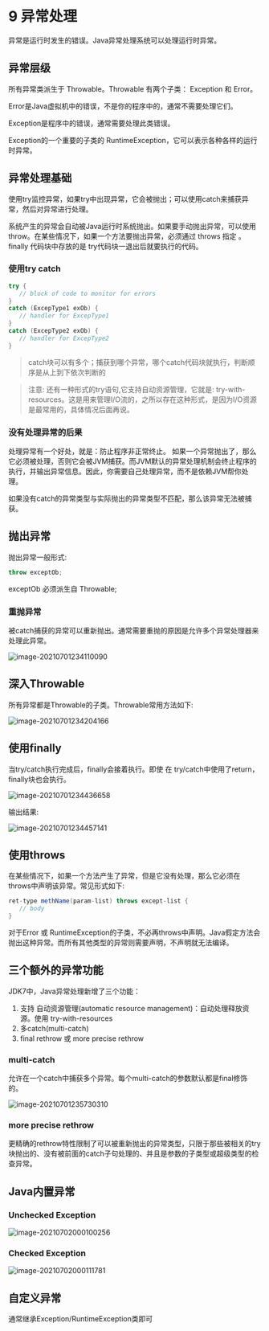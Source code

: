 # 9 异常处理

异常是运行时发生的错误。Java异常处理系统可以处理运行时异常。

## 异常层级

所有异常类派生于 Throwable。Throwable 有两个子类： Exception 和 Error。

Error是Java虚拟机中的错误，不是你的程序中的，通常不需要处理它们。

Exception是程序中的错误，通常需要处理此类错误。

Exception的一个重要的子类的 RuntimeException，它可以表示各种各样的运行时异常。

## 异常处理基础

使用try监控异常，如果try中出现异常，它会被抛出；可以使用catch来捕获异常，然后对异常进行处理。

系统产生的异常会自动被Java运行时系统抛出。如果要手动抛出异常，可以使用throw。在某些情况下，如果一个方法要抛出异常，必须通过 throws 指定 。finally 代码块中存放的是 try代码块一退出后就要执行的代码。

### 使用try catch

```java
try {
   // block of code to monitor for errors
}
catch (ExcepType1 exOb) {
   // handler for ExcepType1
}
catch (ExcepType2 exOb) {
   // handler for ExcepType2
}
```

> catch块可以有多个；捕获到哪个异常，哪个catch代码块就执行，判断顺序是从上到下依次判断的

> 注意: 还有一种形式的try语句,它支持自动资源管理，它就是: try-with-resources。这是用来管理I/O流的，之所以存在这种形式，是因为I/O资源是最常用的，具体情况后面再说。

### 没有处理异常的后果

处理异常有一个好处，就是：防止程序非正常终止。 如果一个异常抛出了，那么它必须被处理，否则它会被JVM捕获。而JVM默认的异常处理机制会终止程序的执行，并输出异常信息。因此，你需要自己处理异常，而不是依赖JVM帮你处理。

如果没有catch的异常类型与实际抛出的异常类型不匹配，那么该异常无法被捕获。

## 抛出异常

抛出异常一般形式:

```java
throw exceptOb;
```

exceptOb 必须派生自 Throwable;

### 重抛异常

被catch捕获的异常可以重新抛出。通常需要重抛的原因是允许多个异常处理器来处理此异常。

![image-20210701234110090](9.异常处理.assets/image-20210701234110090.png)

## 深入Throwable

所有异常都是Throwable的子类。Throwable常用方法如下:

![image-20210701234204166](9.异常处理.assets/image-20210701234204166.png)

## 使用finally

当try/catch执行完成后，finally会接着执行。即使 在 try/catch中使用了return，finally块也会执行。

![image-20210701234436658](9.异常处理.assets/image-20210701234436658.png)

输出结果:

![image-20210701234457141](9.异常处理.assets/image-20210701234457141.png)

## 使用throws

在某些情况下，如果一个方法产生了异常，但是它没有处理，那么它必须在throws中声明该异常。常见形式如下:

```java
ret-type methName(param-list) throws except-list {
   // body
}
```

对于Error 或 RuntimeException的子类，不必再throws中声明。Java假定方法会抛出这种异常。而所有其他类型的异常则需要声明，不声明就无法编译。

## 三个额外的异常功能

JDK7中，Java异常处理新增了三个功能：

1. 支持 自动资源管理(automatic resource management)：自动处理释放资源。使用 try-with-resources
2. 多catch(multi-catch)
3. final rethrow 或 more precise rethrow 

### multi-catch

允许在一个catch中捕获多个异常。每个multi-catch的参数默认都是final修饰的。

![image-20210701235730310](9.异常处理.assets/image-20210701235730310.png)

### more precise rethrow 

更精确的rethrow特性限制了可以被重新抛出的异常类型，只限于那些被相关的try块抛出的、没有被前面的catch子句处理的、并且是参数的子类型或超级类型的检查异常。

## Java内置异常

### Unchecked Exception

![image-20210702000100256](9.异常处理.assets/image-20210702000100256.png)

### Checked Exception

![image-20210702000111781](9.异常处理.assets/image-20210702000111781.png)

## 自定义异常

通常继承Exception/RuntimeException类即可

